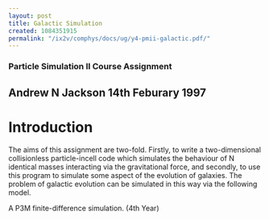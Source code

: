 ```yaml
---
layout: post
title: Galactic Simulation
created: 1084351915
permalink: "/ix2v/comphys/docs/ug/y4-pmii-galactic.pdf/"
---
```

### Particle Simulation II Course Assignment
## Andrew N Jackson 14th Feburary 1997
# Introduction
The aims of this assignment are two-fold. Firstly, to write a two-dimensional collisionless particle-incell code which simulates the behaviour of N identical masses interacting via the gravitational force, and secondly, to use this program to simulate some aspect of the evolution of galaxies. The problem of galactic evolution can be simulated in this way via the following model.

A P3M finite-difference simulation. (4th Year)
